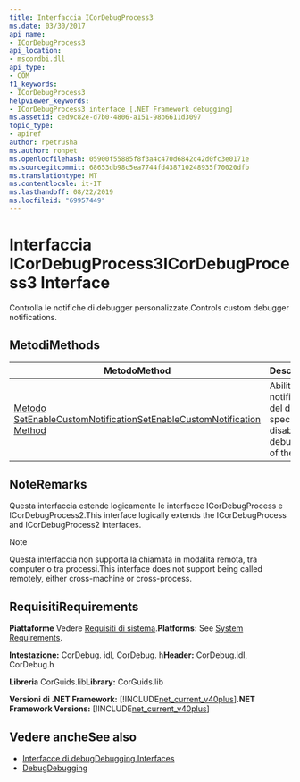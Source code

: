 ```yaml
---
title: Interfaccia ICorDebugProcess3
ms.date: 03/30/2017
api_name:
- ICorDebugProcess3
api_location:
- mscordbi.dll
api_type:
- COM
f1_keywords:
- ICorDebugProcess3
helpviewer_keywords:
- ICorDebugProcess3 interface [.NET Framework debugging]
ms.assetid: ced9c82e-d7b0-4806-a151-98b6611d3097
topic_type:
- apiref
author: rpetrusha
ms.author: ronpet
ms.openlocfilehash: 05900f55885f8f3a4c470d6842c42d0fc3e0171e
ms.sourcegitcommit: 68653db98c5ea7744fd438710248935f70020dfb
ms.translationtype: MT
ms.contentlocale: it-IT
ms.lasthandoff: 08/22/2019
ms.locfileid: "69957449"
---
```

# <a name="icordebugprocess3-interface"></a><span data-ttu-id="d6b56-102">Interfaccia ICorDebugProcess3</span><span class="sxs-lookup"><span data-stu-id="d6b56-102">ICorDebugProcess3 Interface</span></span>
<span data-ttu-id="d6b56-103">Controlla le notifiche di debugger personalizzate.</span><span class="sxs-lookup"><span data-stu-id="d6b56-103">Controls custom debugger notifications.</span></span>  
  
## <a name="methods"></a><span data-ttu-id="d6b56-104">Metodi</span><span class="sxs-lookup"><span data-stu-id="d6b56-104">Methods</span></span>  
  
|<span data-ttu-id="d6b56-105">Metodo</span><span class="sxs-lookup"><span data-stu-id="d6b56-105">Method</span></span>|<span data-ttu-id="d6b56-106">Descrizione</span><span class="sxs-lookup"><span data-stu-id="d6b56-106">Description</span></span>|  
|------------|-----------------|  
|[<span data-ttu-id="d6b56-107">Metodo SetEnableCustomNotification</span><span class="sxs-lookup"><span data-stu-id="d6b56-107">SetEnableCustomNotification Method</span></span>](../../../../docs/framework/unmanaged-api/debugging/icordebugprocess3-setenablecustomnotification-method.md)|<span data-ttu-id="d6b56-108">Abilita e Disabilita le notifiche personalizzate del debugger del tipo specificato.</span><span class="sxs-lookup"><span data-stu-id="d6b56-108">Enables and disables custom debugger notifications of the specified type.</span></span>|  
  
## <a name="remarks"></a><span data-ttu-id="d6b56-109">Note</span><span class="sxs-lookup"><span data-stu-id="d6b56-109">Remarks</span></span>  
 <span data-ttu-id="d6b56-110">Questa interfaccia estende logicamente le interfacce ICorDebugProcess e ICorDebugProcess2.</span><span class="sxs-lookup"><span data-stu-id="d6b56-110">This interface logically extends the ICorDebugProcess and ICorDebugProcess2 interfaces.</span></span>  
  
> [!NOTE]
> <span data-ttu-id="d6b56-111">Questa interfaccia non supporta la chiamata in modalità remota, tra computer o tra processi.</span><span class="sxs-lookup"><span data-stu-id="d6b56-111">This interface does not support being called remotely, either cross-machine or cross-process.</span></span>  
  
## <a name="requirements"></a><span data-ttu-id="d6b56-112">Requisiti</span><span class="sxs-lookup"><span data-stu-id="d6b56-112">Requirements</span></span>  
 <span data-ttu-id="d6b56-113">**Piattaforme** Vedere [Requisiti di sistema](../../../../docs/framework/get-started/system-requirements.md).</span><span class="sxs-lookup"><span data-stu-id="d6b56-113">**Platforms:** See [System Requirements](../../../../docs/framework/get-started/system-requirements.md).</span></span>  
  
 <span data-ttu-id="d6b56-114">**Intestazione:** CorDebug. idl, CorDebug. h</span><span class="sxs-lookup"><span data-stu-id="d6b56-114">**Header:** CorDebug.idl, CorDebug.h</span></span>  
  
 <span data-ttu-id="d6b56-115">**Libreria** CorGuids.lib</span><span class="sxs-lookup"><span data-stu-id="d6b56-115">**Library:** CorGuids.lib</span></span>  
  
 <span data-ttu-id="d6b56-116">**Versioni di .NET Framework:** [!INCLUDE[net_current_v40plus](../../../../includes/net-current-v40plus-md.md)]</span><span class="sxs-lookup"><span data-stu-id="d6b56-116">**.NET Framework Versions:** [!INCLUDE[net_current_v40plus](../../../../includes/net-current-v40plus-md.md)]</span></span>  
  
## <a name="see-also"></a><span data-ttu-id="d6b56-117">Vedere anche</span><span class="sxs-lookup"><span data-stu-id="d6b56-117">See also</span></span>

- [<span data-ttu-id="d6b56-118">Interfacce di debug</span><span class="sxs-lookup"><span data-stu-id="d6b56-118">Debugging Interfaces</span></span>](../../../../docs/framework/unmanaged-api/debugging/debugging-interfaces.md)
- [<span data-ttu-id="d6b56-119">Debug</span><span class="sxs-lookup"><span data-stu-id="d6b56-119">Debugging</span></span>](../../../../docs/framework/unmanaged-api/debugging/index.md)
